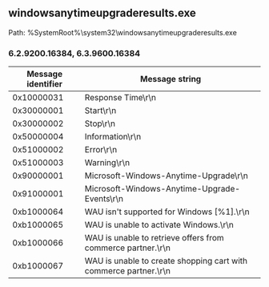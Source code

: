 ## windowsanytimeupgraderesults.exe

Path: %SystemRoot%\system32\windowsanytimeupgraderesults.exe

### 6.2.9200.16384, 6.3.9600.16384

Message identifier | Message string
--- | ---
0x10000031 | Response Time\r\n
0x30000001 | Start\r\n
0x30000002 | Stop\r\n
0x50000004 | Information\r\n
0x51000002 | Error\r\n
0x51000003 | Warning\r\n
0x90000001 | Microsoft-Windows-Anytime-Upgrade\r\n
0x91000001 | Microsoft-Windows-Anytime-Upgrade-Events\r\n
0xb1000064 | WAU isn't supported for Windows [%1].\r\n
0xb1000065 | WAU is unable to activate Windows.\r\n
0xb1000066 | WAU is unable to retrieve offers from commerce partner.\r\n
0xb1000067 | WAU is unable to create shopping cart with commerce partner.\r\n
